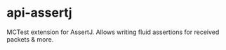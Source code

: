 # api-assertj

MCTest extension for AssertJ.
Allows writing fluid assertions for received packets & more.
